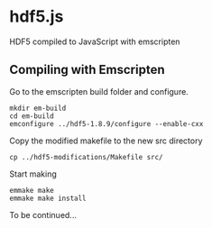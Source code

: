# hdf5.js

HDF5 compiled to JavaScript with emscripten

## Compiling with Emscripten


Go to the emscripten build folder and configure.

```
mkdir em-build
cd em-build
emconfigure ../hdf5-1.8.9/configure --enable-cxx
```

Copy the modified makefile to the new src directory

```
cp ../hdf5-modifications/Makefile src/
```

Start making

```
emmake make
emmake make install
```

To be continued...
